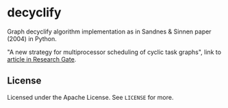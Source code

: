 # decyclify

Graph decyclify algorithm implementation as in Sandnes &amp; Sinnen paper (2004) in Python.

"A new strategy for multiprocessor scheduling of cyclic task graphs", link to [article in Research Gate](https://www.researchgate.net/publication/220298826_A_new_strategy_for_multiprocessor_scheduling_of_cyclic_task_graphs).

## License

Licensed under the Apache License. See `LICENSE` for more.

